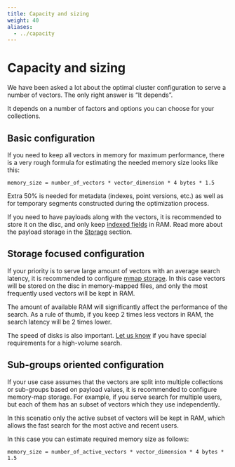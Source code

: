 ```yaml
---
title: Capacity and sizing
weight: 40
aliases:
  - ../capacity
---
```


# Capacity and sizing

We have been asked a lot about the optimal cluster configuration to serve a number of vectors.
The only right answer is “It depends”.

It depends on a number of factors and options you can choose for your collections.

## Basic configuration

If you need to keep all vectors in memory for maximum performance, there is a very rough formula for estimating the needed memory size looks like this:

```text
memory_size = number_of_vectors * vector_dimension * 4 bytes * 1.5
```

Extra 50% is needed for metadata (indexes, point versions, etc.) as well as for temporary segments constructed during the optimization process.

If you need to have payloads along with the vectors, it is recommended to store it on the disc, and only keep [indexed fields](../../concepts/indexing/#payload-index) in RAM.
Read more about the payload storage in the [Storage](../../concepts/storage/#payload-storage) section.


## Storage focused configuration

If your priority is to serve large amount of vectors with an average search latency, it is recommended to configure [mmap storage](../../concepts/storage/#configuring-memmap-storage).
In this case vectors will be stored on the disc in memory-mapped files, and only the most frequently used vectors will be kept in RAM.

The amount of available RAM will significantly affect the performance of the search.
As a rule of thumb, if you keep 2 times less vectors in RAM, the search latency will be 2 times lower.

The speed of disks is also important. [Let us know](mailto:cloud@qdrant.io) if you have special requirements for a high-volume search.

## Sub-groups oriented configuration


If your use case assumes that the vectors are split into multiple collections or sub-groups based on payload values,
it is recommended to configure memory-map storage.
For example, if you serve search for multiple users, but each of them has an subset of vectors which they use independently.

In this scenatio only the active subset of vectors will be kept in RAM, which allows
the fast search for the most active and recent users.

In this case you can estimate required memory size as follows:

```text
memory_size = number_of_active_vectors * vector_dimension * 4 bytes * 1.5
```
